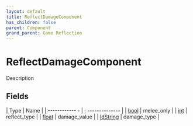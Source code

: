```yaml
---
layout: default
title: ReflectDamageComponent
has_children: false
parent: Component
grand_parent: Game Reflection
---
```

# ReflectDamageComponent
Description 

## Fields
| Type | Name |
|:------------ - | : -------------- |
| [bool](game-reflection/components/bool.md) | melee_only |
| [int](game-reflection/enums/int.md) | reflect_type |
| [float](game-reflection/components/float.md) | damage_value |
| [IdString](game-reflection/components/id_string.md) | damage_type |
